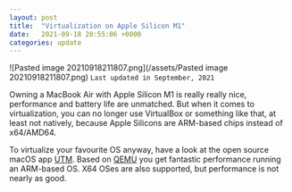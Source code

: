 ```yaml
---
layout: post
title:  "Virtualization on Apple Silicon M1"
date:   2021-09-18 20:55:06 +0000
categories: update
---
```


![Pasted image 20210918211807.png](/assets/Pasted image 20210918211807.png)
`Last updated in September, 2021`

Owning a MacBook Air with Apple Silicon M1 is really really nice, performance and battery life are unmatched. 
But when it comes to virtualization, you can no longer use VirtualBox or something like that, at least not natively, because Apple Silicons are ARM-based chips instead of x64/AMD64.

To virtualize your favourite OS anyway, have a look at the open source macOS app [UTM](https://mac.getutm.app).
Based on [QEMU](https://www.qemu.org) you get fantastic performance running an ARM-based OS. X64 OSes are also supported, but performance is not nearly as good.